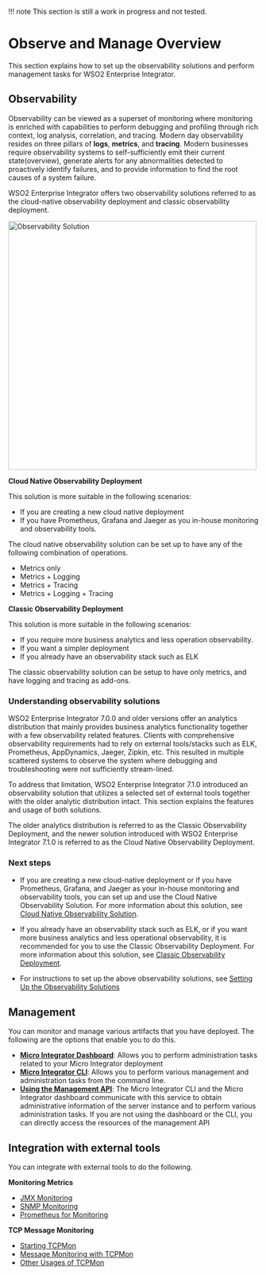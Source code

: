 !!! note
    This section is still a work in progress and not tested.

# Observe and Manage Overview

This section explains how to set up the observability solutions and perform management tasks for WSO2 Enterprise Integrator.

## Observability

Observability can be viewed as a superset of monitoring where monitoring is enriched with capabilities to perform debugging and profiling through rich context, log analysis, correlation, and tracing. Modern day observability resides on three pillars of **logs**, **metrics**, and **tracing**. Modern businesses require observability systems to self-sufficiently emit their current state(overview), generate alerts for any abnormalities detected to proactively identify failures, and to provide information to find the root causes of a system failure.

WSO2 Enterprise Integrator offers two observability solutions referred to as the cloud-native observability deployment and classic observability deployment.

<img src="../../assets/img/observability/observability-mi.png" title="Observability Solution" width="500" alt="Observability Solution"/>

**Cloud Native Observability Deployment**

This solution is more suitable in the following scenarios:

- If you are creating a new cloud native deployment
- If you have Prometheus, Grafana and Jaeger as you in-house monitoring and observability tools.

The cloud native observability solution can be set up to have any of the following combination of operations.

- Metrics only
- Metrics + Logging
- Metrics + Tracing
- Metrics + Logging + Tracing

**Classic Observability Deployment**

This solution is more suitable in the following scenarios:
    
- If you require more business analytics and less operation observability.    
- If you want a simpler deployment
- If you already have an observability stack such as ELK

The classic observability solution can be setup to have only metrics, and have logging and tracing as add-ons.

### Understanding observability solutions

WSO2 Enterprise Integrator 7.0.0 and older versions offer an analytics distribution that mainly provides business analytics functionality together with a few observability related features. Clients with comprehensive observability requirements had to rely on external tools/stacks such as ELK, Prometheus, AppDynamics, Jaeger, Zipkin, etc. This resulted in multiple scattered systems to observe the system where debugging and troubleshooting were not sufficiently stream-lined.

To address that limitation, WSO2 Enterprise Integrator 7.1.0 introduced an observability solution that utilizes a selected set of external tools together with the older analytic distribution intact. This section explains the features and usage of both solutions. 

The older analytics distribution is referred to as the Classic Observability Deployment, and the newer solution introduced with WSO2 Enterprise Integrator 7.1.0 is referred to as the Cloud Native Observability Deployment.

### Next steps

* If you are creating a new cloud-native deployment or if you have Prometheus, Grafana, and Jaeger as your in-house monitoring and observability tools, you can set  up and use the Cloud Native Observability Solution. For more information about this solution, see [Cloud Native Observability Solution](cloud-native-observability-dashboards.md).

* If you already have an observability stack such as ELK, or if you want more business analytics and less operational observability, it is recommended for you to use the Classic Observability Deployment. For more information about this solution, see [Classic Observability Deployment](using-the-analytics-dashboard.md).

* For instructions to set up the above observability solutions, see [Setting Up the Observability Solutions](../setup/observability/setting-up-minimum-basic-observability-deployment.md)

## Management

You can monitor and manage various artifacts that you have deployed. The following are the options that enable you to do this.

- **[Micro Integrator Dashboard](working-with-monitoring-dashboard.md)**: Allows you to perform administration tasks related to your Micro Integrator deployment
- **[Micro Integrator CLI](using-the-command-line-interface.md)**: Allows you to perform various management and administration tasks from the command line.
- **[Using the Management API](working-with-management-api.md)**: The Micro Integrator CLI and the Micro Integrator dashboard communicate with this service to obtain administrative information of the server instance and to perform various administration tasks. If you are not using the dashboard or the CLI, you can directly access the resources of the management API

## Integration with external tools

You can integrate with external tools to do the following.

**Monitoring Metrics**

- [JMX Monitoring](jmx_monitoring.md)
- [SNMP Monitoring](snmp_monitoring.md)
- [Prometheus for Monitoring](monitoring_with_prometheus.md)

**TCP Message Monitoring**

- [Starting TCPMon](tcp/starting_tcp_mon.md)
- [Message Monitoring with TCPMon](tcp/message_monitoring_with_tcpmon.md)
- [Other Usages of TCPMon](tcp/other_usages_of_tcpmon.md)
